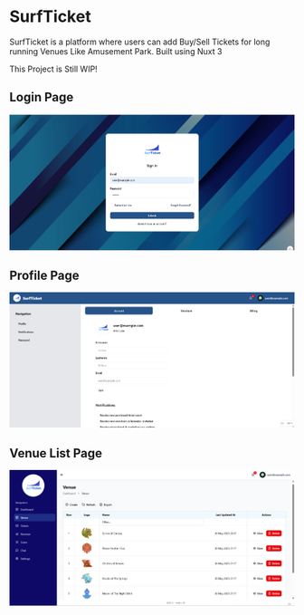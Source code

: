 # SurfTicket

SurfTicket is a platform where users can add Buy/Sell Tickets for long running Venues Like Amusement Park. Built using Nuxt 3

This Project is Still WIP!

## Login Page
![Login](public/demo/login.png)

## Profile Page
![Profile](public/demo/profile.png)

## Venue List Page
![Venue List](public/demo/venue.png)
